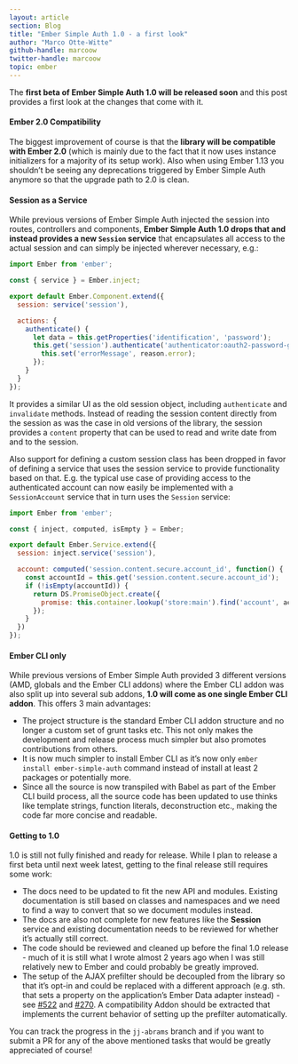 ```yaml
---
layout: article
section: Blog
title: "Ember Simple Auth 1.0 - a first look"
author: "Marco Otte-Witte"
github-handle: marcoow
twitter-handle: marcoow
topic: ember
---
```


The **first beta of Ember Simple Auth 1.0 will be released soon** and this post provides a first look at the changes that come with it.

<!--break-->

#### Ember 2.0 Compatibility

The biggest improvement of course is that the **library will be compatible with Ember 2.0** (which is mainly due to the fact that it now uses instance initializers for a majority of its setup work). Also when using Ember 1.13 you shouldn’t be seeing any deprecations triggered by Ember Simple Auth anymore so that the upgrade path to 2.0 is clean.

#### Session as a Service

While previous versions of Ember Simple Auth injected the session into routes, controllers and components, **Ember Simple Auth 1.0 drops that and instead provides a new `Session` service** that encapsulates all access to the actual session and can simply be injected wherever necessary, e.g.:

```js
import Ember from 'ember';

const { service } = Ember.inject;

export default Ember.Component.extend({
  session: service('session'),

  actions: {
    authenticate() {
      let data = this.getProperties('identification', 'password');
      this.get('session').authenticate('authenticator:oauth2-password-grant', data).catch((reason) => {
        this.set('errorMessage', reason.error);
      });
    }
  }
});
```

It provides a similar UI as the old session object, including `authenticate` and `invalidate` methods. Instead of reading the session content directly from the session as was the case in old versions of the library, the session provides a `content` property that can be used to read and write date from and to the session.

Also support for defining a custom session class has been dropped in favor of defining a service that uses the session service to provide functionality based on that. E.g. the typical use case of providing access to the authenticated account can now easily be implemented with a `SessionAccount` service that in turn uses the `Session` service:

```js
import Ember from 'ember';

const { inject, computed, isEmpty } = Ember;

export default Ember.Service.extend({
  session: inject.service('session'),

  account: computed('session.content.secure.account_id', function() {
    const accountId = this.get('session.content.secure.account_id');
    if (!isEmpty(accountId)) {
      return DS.PromiseObject.create({
        promise: this.container.lookup('store:main').find('account', accountId)
      });
    }
  })
});
```

#### Ember CLI only

While previous versions of Ember Simple Auth provided 3 different versions (AMD, globals and the Ember CLI addons) where the Ember CLI addon was also split up into several sub addons, **1.0 will come as one single Ember CLI addon**. This offers 3 main advantages:

*   The project structure is the standard Ember CLI addon structure and no longer a custom set of grunt tasks etc. This not only makes the development and release process much simpler but also promotes contributions from others.
*   It is now much simpler to install Ember CLI as it’s now only `ember install ember-simple-auth` command instead of install at least 2 packages or potentially more.
*   Since all the source is now transpiled with Babel as part of the Ember CLI build process, all the source code has been updated to use thinks like template strings, function literals, deconstruction etc., making the code far more concise and readable.

#### Getting to 1.0

1.0 is still not fully finished and ready for release. While I plan to release a first beta until next week latest, getting to the final release still requires some work:

*   The docs need to be updated to fit the new API and modules. Existing documentation is still based on classes and namespaces and we need to find a way to convert that so we document modules instead.
*   The docs are also not complete for new features like the **Session** service and existing documentation needs to be reviewed for whether it’s actually still correct.
*   The code should be reviewed and cleaned up before the final 1.0 release - much of it is still what I wrote almost 2 years ago when I was still relatively new to Ember and could probably be greatly improved.
*   The setup of the AJAX prefilter should be decoupled from the library so that it’s opt-in and could be replaced with a different approach (e.g. sth. that sets a property on the application’s Ember Data adapter instead) - see [#522](https://github.com/simplabs/ember-simple-auth/pull/522) and [#270](https://github.com/simplabs/ember-simple-auth/issues/270). A compatibility Addon should be extracted that implements the current behavior of setting up the prefilter automatically.

You can track the progress in the `jj-abrams` branch and if you want to submit a PR for any of the above mentioned tasks that would be greatly appreciated of course!
